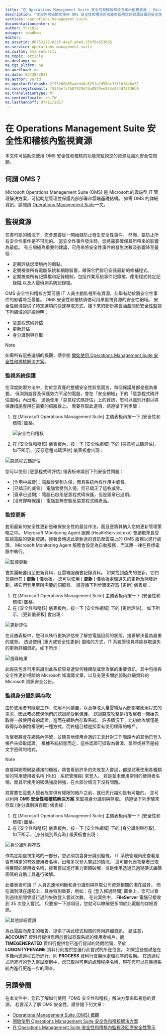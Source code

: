 ```yaml
---
title: "在 Operations Management Suite 安全性和稽核解決方案內監視資源 | Microsoft Docs"
description: "本文件可協助您使用 OMS 安全性和稽核的功能來監視您的資源及識別安全性問題。"
services: operations-management-suite
documentationcenter: na
author: YuriDio
manager: swadhwa
editor: 
ms.assetid: d6752120-821f-4aa7-a049-25bf5a653b95
ms.service: operations-management-suite
ms.custom: oms-security
ms.topic: article
ms.devlang: na
ms.tgt_pltfrm: na
ms.workload: na
ms.date: 03/30/2017
ms.author: yurid
ms.openlocfilehash: 2f73266b65a4eda6c8751a2d56bc3f11bf4e6a57
ms.sourcegitcommit: f537befafb079256fba0529ee554c034d73f36b0
ms.translationtype: MT
ms.contentlocale: zh-TW
ms.lasthandoff: 07/11/2017
---
```

# <a name="monitoring-resources-in-operations-management-suite-security-and-audit-solution"></a>在 Operations Management Suite 安全性和稽核內監視資源
本文件可協助您使用 OMS 安全性和稽核的功能來監視您的資源及識別安全性問題。

## <a name="what-is-oms"></a>何謂 OMS？
Microsoft Operations Management Suite (OMS) 是 Microsoft 的雲端型 IT 管理解決方案，可協助您管理並保護內部部署和雲端基礎結構。 如需 OMS 的詳細資訊，請閱讀 [Operations Management Suite](https://technet.microsoft.com/library/mt484091.aspx)一文。

## <a name="monitoring-resources"></a>監視資源
在盡可能的情況下，您會想要從一開始就防止發生安全性事件。 然而，要防止所有安全性事件是不可能的。 當安全性事件發生時，您將需要確保其所帶來的影響為最低。  有三項極為重要的建議，可用來將安全性事件的發生次數及影響降至最低︰

* 定期評估您環境內的弱點。
* 定期檢查所有電腦系統和網路裝置，確保它們皆已安裝最新的修補程式。
* 定期檢查所有記錄檔和記錄機制，包括作業系統事件記錄檔、應用程式特定記錄檔,以及入侵偵測系統記錄檔。

OMS 安全性和稽核方案可讓 IT 人員主動監視所有資源，此舉有助於將安全性事件的影響降至最低。 OMS 安全性和稽核俱備可用來監視資源的安全性網域。 安全性網域提供了特定選項的快速存取方式，接下來的部份將會涵蓋關於安全性監視下列網域的詳細說明︰

* 惡意程式碼評估
* 更新評估
* 身分識別與存取

> [!NOTE]
> 如需所有這些選項的概觀，請參閱 [開始使用 Operations Management Suite 安全性和稽核解決方案](oms-security-getting-started.md)。
> 
> 

### <a name="monitoring-system-protection"></a>監視系統保護
在深度防禦方法中，對於您資產的整體安全性狀態而言，每個保護層都是極為重要。 偵測到威脅及保護效力不足的電腦，會在「安全網域」下的「惡意程式碼評估圖格」內出現。 透過使用「惡意程式碼評估」上的資訊，您可以識別計劃以將保護措施套用在需要的伺服器上。 若要存取此選項，請遵循下列步驟：

1. 在 [Microsoft Operations Management Suite] 主儀表板內按一下 [安全性和稽核] 圖格。
   
    ![安全性和稽核](./media/oms-security-responding-alerts/oms-security-responding-alerts-fig1.png)
2. 在 [安全性和稽核] 儀表板內，按一下 [安全性網域] 下的 [惡意程式碼評估]。 如下所示，[反惡意程式碼評估] 儀表板會出現：

![惡意程式碼評估](./media/oms-security-monitoring-resources/oms-security-monitoring-resources-fig2-ga.png)

您可以使用 [惡意程式碼評估]  儀表板來識別下列安全性問題：

* [作用中威脅]︰電腦曾受到入侵，而且系統內有作用中威脅。
* [已矯正的威脅]︰電腦曾受到入侵，但已矯正了這些威脅。
* [簽章已過期]︰電腦已啟用惡意程式碼保護，但是簽章已過期。
* [沒有即時保護]：電腦並無安裝反惡意程式碼產品。

### <a name="monitoring-updates"></a>監控更新
套用最新的安全性更新是確保安全性的最佳作法，而且應將其納入您的更新管理策略之中。 Microsoft Monitoring Agent 服務 (HealthService.exe) 會讀取來自受監視電腦的更新資訊，接著會傳送此更新過的資訊至雲端上的 OMS 服務以進行處理。 Microsoft Monitoring Agent 服務會設定為自動服務，而其應一律在目標電腦中執行。

![監控更新](./media/oms-security-monitoring-resources/oms-security-monitoring-resources-fig3.png)

會將邏輯套用至更新資料，且雲端服務會記錄資料。 如果找到遺失的更新，它們會顯示在 [ **更新** ] 儀表板。 您可以使用 [ **更新** ] 儀表板處理遺失的更新及開發計劃，將它們套用至所需要的伺服器。 請遵循下列步驟來存取 [更新]  儀表板：

1. 在 [Microsoft Operations Management Suite] 主儀表板內按一下 [安全性和稽核] 圖格。
2. 在 [安全性和稽核] 儀表板內，按一下 [安全性網域] 下的 [更新評估]。 如下所示，[更新儀表板] 會出現：

![更新評估](./media/oms-security-monitoring-resources/oms-security-monitoring-resources-fig4.png)

在此儀表板中，您可以執行更新評估來了解您電腦目前的狀態，接著解決最為嚴重的威脅。 透過使用 [重大或安全性更新]  圖格的方式，IT 系統管理員將能存取遺失的更新詳細資訊，如下所示︰

![搜尋結果](./media/oms-security-monitoring-resources/oms-security-monitoring-resources-fig5.png)

此報告包含可用來識別此系統容易遭受何種類型威脅攻擊的重要資訊，其中包括與安全性更新相關的 Microsoft 知識庫文章，以及有更多關於弱點詳細資料的 Microsoft 資訊安全公告。

### <a name="monitoring-identity-and-access"></a>監視身分識別與存取
由於使用者有隨處工作、使用不同裝置，以及存取大量雲端及內部部署應用程式的需求，因此務必確保他們的認證能受到保護。 認證竊取攻擊是指攻擊者一開始先取得一般使用者的認證，進而在網路內存取系統。 許多情況下，此初始攻擊僅是取得存取網路權限的一種方式，而終極目標是探索有使用權限的帳戶。 

攻擊者將會在網路內停留，並隨意地使用合適的工具針對工作階段內的其他已登入帳戶來擷取認證。 根據系統組態而定，這些認證可擷取為雜湊、票證或甚至是純文字密碼的格式。  

> [!NOTE]
> 直接與網際網路連接的機器，將會看到許多的失敗登入嘗試，都是試著使用各種類型的常用使用者名稱 (例如：系統管理員) 來登入。 若是並未使用常用的使用者名稱，而且所使用的密碼強度夠強，在大部分情況下沒有問題。
> 
> 

其實要在這些入侵者危害俱有權限的帳戶之前，就已先行識別是有可能的。 您可以利用 **OMS 安全性和稽核解決方案** 來監視身分識別與存取。 請遵循下列步驟來存取 [身分識別與存取]  儀表板：

1. 在 [Microsoft Operations Management Suite]  主儀表板內按一下 [安全性和稽核] 圖格。
2. 在 [安全性和稽核] 儀表板內，按一下 [安全性網域] 下的 [身分識別與存取]。 如下所示，[身分識別與存取] 儀表板會出現：

![身分識別與存取](./media/oms-security-monitoring-resources/oms-security-monitoring-resources-fig6-ga.png)

作為定期監視策略的一部分，您必須包含身分識別監視。 IT 系統管理員應查看是否有特定的有效使用者名稱，出現多次登入嘗試的情況。 這可能代表攻擊者已取得實際的使用者名稱，接著嘗試進行暴力密碼破解，或是使用透過已過期硬式編碼密碼的自動工具進行破解。

此儀表板可讓 IT 人員迅速地判斷和身分識別與存取公司資源相關的潛在威脅。 而在識別潛在趨勢上，其亦特別重要，例如：在 [登入經過時間] 圖格上，您可以看到過往期間曾進行過的失敗登入嘗試次數。 在此案例中， **FileServer** 電腦已接收到 35 次登入嘗試。 只要按一下該項目，您就可以瞭解更多關於此電腦的詳細資訊。 

![其他詳細資訊](./media/oms-security-monitoring-resources/oms-security-monitoring-resources-fig7-new.png)

為此電腦而產生的報告，提供了與此模式相關的有用詳細資訊。 請注意，**ACCOUNT** 資料行提供您用於嘗試存取系統的使用者帳戶，而 **TIMEGENERATED** 資料行提供您已進行嘗試的時間間隔，至於 **LOGONTYPENAME** 資料行則提供您進行此嘗試的所在位置。 如果這些嘗試是在本機內透過程式所進行，則 **PROCESS** 資料行會顯示處理程序的名稱。 在透過程式所進行的登入嘗試案例中，您已取得可用的處理程序名稱，現在您可以在目標系統內進行更進一步的調查。

## <a name="see-also"></a>另請參閱
在本文件中，您已了解如何使用「OMS 安全性和稽核」解決方案來監視您的資源。 若要深入了解 OMS 安全性，請參閱下列文章：

* [Operations Management Suite (OMS) 概觀](operations-management-suite-overview.md)
* [開始使用 Operations Management Suite 安全性和稽核解決方案](oms-security-getting-started.md)
* [在 Operations Management Suite 安全性和稽核內監視及回應安全性警示](oms-security-responding-alerts.md)

